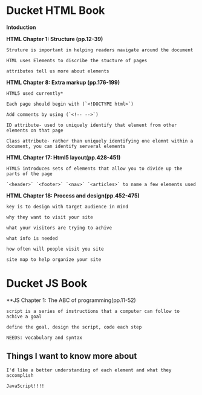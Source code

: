 # Ducket HTML Book

**Intoduction**

**HTML Chapter 1: Structure (pp.12-39)**

    Struture is important in helping readers navigate around the document

    HTML uses Elements to discribe the stucture of pages

    attributes tell us more about elements

**HTML Chapter 8: Extra markup (pp.176-199)**

    HTML5 used currently*

    Each page should begin with (`<!DOCTYPE html>`)

    Add comments by using (`<!-- -->`)

    ID attribute- used to uniquely identify that element from other elements on that page

    Class attribute- rather than uniquely identifying one elemnt within a document, you can identify serveral elements

**HTML Chapter 17: Html5 layout(pp.428-451)**

    HTML5 introduces sets of elements that allow you to divide up the parts of the page

    `<header>` `<footer>` `<nav>` `<articles>` to name a few elements used

**HTML Chapter 18: Process and design(pp.452-475)**

    key is to design with target audience in mind

    why they want to visit your site

    what your visitors are trying to achive

    what info is needed

    how often will people visit you site

    site map to help organize your site

# Ducket JS Book ##

**JS Chapter 1: The ABC of programming(pp.11-52)

    script is a series of instructions that a computer can follow to achive a goal

    define the goal, design the script, code each step

    NEEDS: vocabulary and syntax

## Things I want to know more about

    I'd like a better understanding of each element and what they accomplish

    JavaScript!!!!
